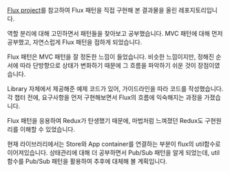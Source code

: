 [Flux project](https://github.com/facebook/flux)를 참고하여 Flux 패턴을 직접 구현해 본 결과물을 올린 레포지토리입니다.

역할 분리에 대해 고민하면서 패턴들을 찾아보고 공부했습니다. MVC 패턴에 대해 먼저 공부했고, 자연스럽게 Flux 패턴을 접하게 되었습니다. 

Flux 패턴은 MVC 패턴을 잘 정돈한 느낌이 들었습니다. 비슷한 느낌이지만, 정해진 순서에 따라 단방향으로 상태가 변화하기 때문에 그 흐름을 파악하기 쉬운 것이 장점이였습니다. 

Library 자체에서 제공해준 예제 코드가 있어, 가이드라인을 따라 코드를 작성했습니다. 각 챕터 전에, 요구사항을 먼저 구현해보면서 Flux의 흐름에 익숙해지는 과정을 가졌습니다.

Flux 패턴을 응용하여 Redux가 탄생했기 때문에, 마법처럼 느껴졌던 Redux도 구현원리를 이해할 수 있었습니다. 

현재 라이브러리에서는 Store와 App container를 연결하는 부분이 flux의 util함수로 이어져있습니다.
상태관리에 대해 더 공부하면서 Pub/Sub 패턴을 알게 되었는데, util 함수를 Pub/Sub 패턴을 활용하여 추후에 대체해 볼 계획입니다. 
